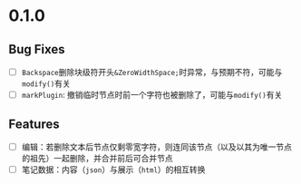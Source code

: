 # 0.1.0
## Bug Fixes
- [ ] `Backspace`删除块级符开头`&ZeroWidthSpace;`时异常，与预期不符，可能与`modify()`有关
- [ ] `markPlugin`: 撤销临时节点时前一个字符也被删除了，可能与`modify()`有关
## Features
- [ ] 编辑：若删除文本后节点仅剩零宽字符，则连同该节点（以及以其为唯一节点的祖先）一起删除，并合并前后可合并节点
- [ ] 笔记数据：内容（`json`）与展示（`html`）的相互转换
